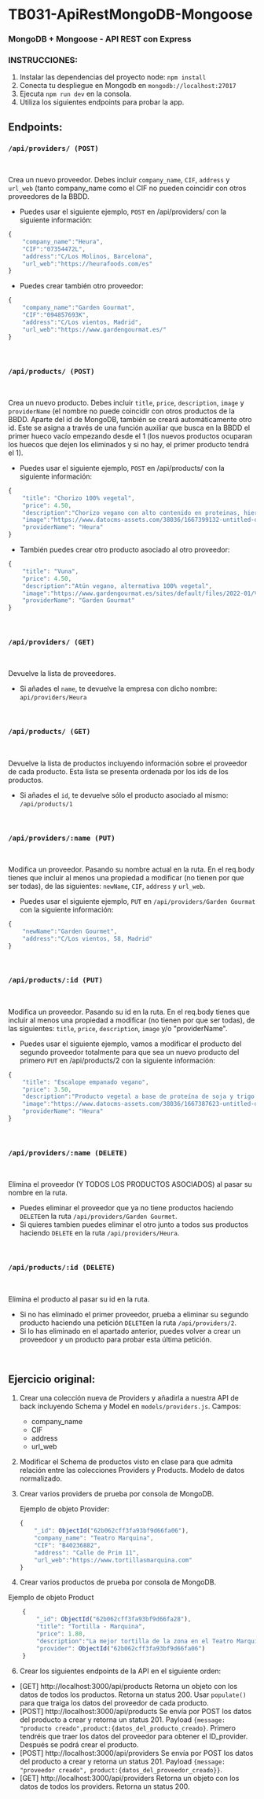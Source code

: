 # TB031-ApiRestMongoDB-Mongoose

### MongoDB + Mongoose - API REST con Express

### INSTRUCCIONES: 

1. Instalar las dependencias del proyecto node: `npm install`
2. Conecta tu despliegue en Mongodb en `mongodb://localhost:27017`
3. Ejecuta `npm run dev` en la consola.
3. Utiliza los siguientes endpoints para probar la app.

## Endpoints:


### `/api/providers/ (POST)`

<br>

Crea un nuevo proveedor. Debes incluir `company_name`, `CIF`, `address` y `url_web` (tanto company_name como el CIF no pueden coincidir con otros proveedores de la BBDD.

- Puedes usar el siguiente ejemplo, `POST` en /api/providers/ con la siguiente información:

```javascript
{
	"company_name":"Heura",
	"CIF":"07354472L",
	"address":"C/Los Molinos, Barcelona",
	"url_web":"https://heurafoods.com/es"
}	
```

- Puedes crear también otro proveedor:

```javascript
{
	"company_name":"Garden Gourmat",
	"CIF":"094857693K",
	"address":"C/Los vientos, Madrid",
	"url_web":"https://www.gardengourmat.es/"
}	
```
<br>

### `/api/products/ (POST)`

<br>

Crea un nuevo producto. Debes incluir `title`, `price`, `description`, `image` y `providerName` (el nombre no puede coincidir con otros productos de la BBDD. Aparte del id de MongoDB, también se creará automáticamente otro id. Este se asigna a través de una función auxiliar que busca en la BBDD el primer hueco vacío empezando desde el 1 (los nuevos productos ocuparan los huecos que dejen los eliminados y si no hay, el primer producto tendrá el 1).

- Puedes usar el siguiente ejemplo, `POST` en /api/products/ con la siguiente información:

```javascript
{ 
	"title": "Chorizo 100% vegetal",
	"price": 4.50,
	"description":"Chorizo vegano con alto contenido en proteinas, hierro y vitamina B12, sin gluten",
	"image":"https://www.datocms-assets.com/38036/1667399132-untitled-design-39.png?fit=crop&fm=webp&w=1045.png",
	"providerName": "Heura"
}
```
- También puedes crear otro producto asociado al otro proveedor:

```javascript
{ 
	"title": "Vuna",
	"price": 4.50,
	"description":"Atún vegano, alternativa 100% vegetal",
	"image":"https://www.gardengourmat.es/sites/default/files/2022-01/Vuna.png",
	"providerName": "Garden Gourmat"
}
```

<br>

### `/api/providers/ (GET)`

<br>

Devuelve la lista de proveedores.

- Si añades el `name`, te devuelve la empresa con dicho nombre: `api/providers/Heura`

<br>

### `/api/products/ (GET)`

<br>

Devuelve la lista de productos incluyendo información sobre el proveedor de cada producto. Esta lista se presenta ordenada por los ids de los productos.

- Si añades el `id`, te devuelve sólo el producto asociado al mismo: `/api/products/1`

<br>


### `/api/providers/:name (PUT)`

<br>

Modifica un proveedor. Pasando su nombre actual en la ruta. En el req.body tienes que incluir al menos una propiedad a modificar (no tienen por que ser todas), de las siguientes: `newName`, `CIF`, `address` y `url_web`.

- Puedes usar el siguiente ejemplo, `PUT` en `/api/providers/Garden Gourmat` con la siguiente información:

```javascript
{
	"newName":"Garden Gourmet",
	"address":"C/Los vientos, 58, Madrid"
}	
```

<br>


### `/api/products/:id (PUT)`

<br>

Modifica un  proveedor. Pasando su id en la ruta. En el req.body tienes que incluir al menos una propiedad a modificar (no tienen por que ser todas), de las siguientes: `title`, `price`, `description`, `image` y/o "providerName".

- Puedes usar el siguiente ejemplo, vamos a modificar el producto del segundo proveedor totalmente para que sea un nuevo producto del primero `PUT` en /api/products/2 con la siguiente información:

```javascript
{ 
	"title": "Escalope empanado vegano",
	"price": 3.50,
	"description":"Producto vegetal a base de proteína de soja y trigo con aceite de oliva virgen extra 1,9%.",
	"image":"https://www.datocms-assets.com/38036/1667387623-untitled-design-16.png?fit=crop&fm=webp&w=1045",
	"providerName": "Heura"
}
```

<br>

### `/api/providers/:name (DELETE)`

<br>

Elimina el proveedor (Y TODOS LOS PRODUCTOS ASOCIADOS) al pasar su nombre en la ruta.

- Puedes eliminar el proveedor que ya no tiene productos haciendo `DELETE`en la ruta `/api/providers/Garden Gourmet`.
- Si quieres tambien puedes eliminar el otro junto a todos sus productos haciendo `DELETE` en la ruta `/api/providers/Heura`.

<br>

### `/api/products/:id (DELETE)`

<br>

Elimina el producto al pasar su id en la ruta.

- Si no has eliminado el primer proveedor, prueba a eliminar su segundo producto haciendo una petición `DELETE`en la ruta `/api/providers/2`.
- Si lo has eliminado en el apartado anterior, puedes volver a crear un proveedoor y un producto para probar esta última petición.

<br>

## Ejercicio original:

1. Crear una colección nueva de Providers y añadirla a nuestra API de back incluyendo Schema y Model en `models/providers.js`. Campos:
	- company_name
	- CIF
	- address
	- url_web
	
2. Modificar el Schema de productos visto en clase para que admita relación entre las colecciones Providers y Products. Modelo de datos normalizado. 

3. Crear varios providers de prueba por consola de MongoDB.

	Ejemplo de objeto Provider:

	```javascript
	{
	    "_id": ObjectId("62b062cff3fa93bf9d66fa06"),
	    "company_name": "Teatro Marquina",
	    "CIF": "B40236882",
	    "address": "Calle de Prim 11",
	    "url_web":"https://www.tortillasmarquina.com"
	}
    ```
4. Crear varios productos de prueba por consola de MongoDB.


Ejemplo de objeto Product
```javascript
	{
	    "_id": ObjectId("62b062cff3fa93bf9d66fa28"),
	    "title": "Tortilla - Marquina",
	    "price": 1.80,
        "description":"La mejor tortilla de la zona en el Teatro Marquina",
	    "provider": ObjectId("62b062cff3fa93bf9d66fa06")
	}
```

6. Crear los siguientes endpoints de la API en el siguiente orden:
	
- [GET] http://localhost:3000/api/products Retorna un objeto con los datos de todos los productos. Retorna un status 200. Usar `populate()` para que traiga los datos del proveedor de cada producto.
- [POST] http://localhost:3000/api/products Se envía por POST los datos del producto a crear y retorna un status 201. Payload `{message: "producto creado",product:{datos_del_producto_creado}`. Primero tendréis que traer los datos del proveedor para obtener el ID_provider. Después se podrá crear el producto.
- [POST] http://localhost:3000/api/providers Se envía por POST los datos del producto a crear y retorna un status 201. Payload `{message: "proveedor creado", product:{datos_del_proveedor_creado}}`.
- [GET] http://localhost:3000/api/providers Retorna un objeto con los datos de todos los providers. Retorna un status 200.
